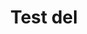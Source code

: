 ---
title: Test del
eleventyNavigation:
    key: test del
    parent: exempel två
    order: 1
    excerpt: Delen är delen
---